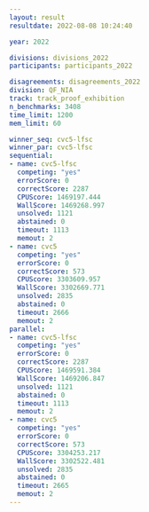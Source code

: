 ```yaml
---
layout: result
resultdate: 2022-08-08 10:24:40

year: 2022

divisions: divisions_2022
participants: participants_2022

disagreements: disagreements_2022
division: QF_NIA
track: track_proof_exhibition
n_benchmarks: 3408
time_limit: 1200
mem_limit: 60

winner_seq: cvc5-lfsc
winner_par: cvc5-lfsc
sequential:
- name: cvc5-lfsc
  competing: "yes"
  errorScore: 0
  correctScore: 2287
  CPUScore: 1469197.444
  WallScore: 1469268.997
  unsolved: 1121
  abstained: 0
  timeout: 1113
  memout: 2
- name: cvc5
  competing: "yes"
  errorScore: 0
  correctScore: 573
  CPUScore: 3303609.957
  WallScore: 3302669.771
  unsolved: 2835
  abstained: 0
  timeout: 2666
  memout: 2
parallel:
- name: cvc5-lfsc
  competing: "yes"
  errorScore: 0
  correctScore: 2287
  CPUScore: 1469591.384
  WallScore: 1469206.847
  unsolved: 1121
  abstained: 0
  timeout: 1113
  memout: 2
- name: cvc5
  competing: "yes"
  errorScore: 0
  correctScore: 573
  CPUScore: 3304253.217
  WallScore: 3302522.481
  unsolved: 2835
  abstained: 0
  timeout: 2665
  memout: 2
---
```

